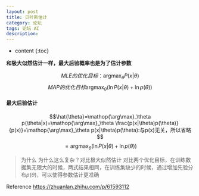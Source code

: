 ```yaml
---
layout: post
title: 贝叶斯估计
category: 论坛
tags: 论坛 AI 
description: 
---
```


* content
{:toc}

**和极大似然估计一样，最大后验概率也是为了估计参数**

$$MLE的优化目标：\mathop{\arg\max}_{\theta}P(x|\theta)$$
$$MAP的优化目标\mathop{\arg\max}_{\theta}(\ln P(x|\theta)+\ln p(\theta))$$




#### 最大后验估计
$$\hat{\theta}=\mathop{\arg\max}_\theta p(\theta|x)=\mathop{\arg\max}_\theta \frac{p(x|\theta)p(\theta)}{p(x)}=\mathop{\arg\max}_\theta p(x|\theta)p(\theta):与p(x)无关，所以省略$$
$$=\mathop{\arg\max}_{\theta}(\ln P(x|\theta)+\ln p(\theta))$$


>为什么
>为什么这么复杂？对比极大似然估计
>对比两个优化目标，在训练数据集无限大的时候，两式结果相同，在训练集缺少的时候，通过增加先验分布$p(\theta)$，可以使得参数估计更准确


Reference
https://zhuanlan.zhihu.com/p/61593112